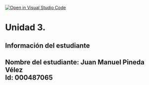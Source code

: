 [![Open in Visual Studio Code](https://classroom.github.com/assets/open-in-vscode-2e0aaae1b6195c2367325f4f02e2d04e9abb55f0b24a779b69b11b9e10269abc.svg)](https://classroom.github.com/online_ide?assignment_repo_id=18559859&assignment_repo_type=AssignmentRepo)
# Unidad 3. 
## Información del estudiante  
Nombre del estudiante: Juan Manuel Pineda Vélez   
Id: 000487065
---

